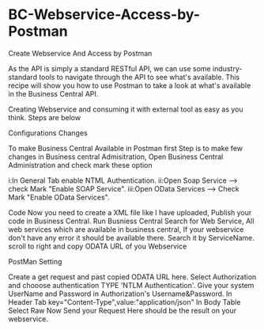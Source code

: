 # BC-Webservice-Access-by-Postman
Create Webservice And Access by Postman

As the API is simply a standard RESTful API, we can use some industry-standard tools to navigate through the API to see what's available.
This recipe will show you how to use Postman to take a look at what's available in the Business Central API.

Creating Webservice and consuming it with external tool as easy as you think.
Steps are below

Configurations Changes

To make Business Central Available in Postman first Step is to make few changes in Business central Admisitration, Open Business 
Central Administration and check mark these option

i:In General Tab enable NTML Authentication.
ii:Open Soap Service --> check Mark "Enable SOAP Service".
iii:Open OData Services --> Check Mark "Enable OData Services". 

Code
Now you need to create a XML file like I have uploaded, Publish your code in Business Central.
Run Busniess Central Search for Web Service, All web services which are available in business central, If your webservice don't have any error
it should be available there. Search it by ServiceName.
scroll to right and copy ODATA URL of you Webservice

PostMan Setting 

Create a get request and past copied ODATA URL here.
Select Authorization and chooose authentication TYPE 'NTLM Authentication'.
Give your system UserName and Password in Authorization's Username&Password.
In Header Tab key="Content-Type",value:"application/json"
In Body Table Select Raw
Now Send your Request
Here should be the result on your webservice.



